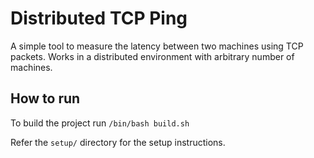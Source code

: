 # Distributed TCP Ping

A simple tool to measure the latency between two machines using TCP packets. Works in a distributed environment with
arbitrary number of machines.

## How to run

To build the project run ```/bin/bash build.sh```

Refer the ```setup/``` directory for the setup instructions.